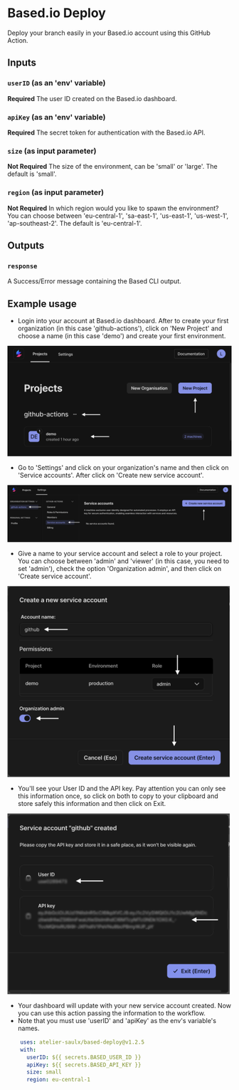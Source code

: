 # Based.io Deploy

Deploy your branch easily in your Based.io account using this GitHub Action.

## Inputs

### `userID` (as an 'env' variable)

**Required** The user ID created on the Based.io dashboard.

### `apiKey` (as an 'env' variable)

**Required** The secret token for authentication with the Based.io API.

### `size` (as input parameter)

**Not Required** The size of the environment, can be 'small' or 'large'. The default is 'small'.

### `region` (as input parameter)

**Not Required** In which region would you like to spawn the environment? You can choose between 'eu-central-1', 'sa-east-1', 'us-east-1', 'us-west-1', 'ap-southeast-2'. The default is 'eu-central-1'.

## Outputs

### `response`

A Success/Error message containing the Based CLI output. 

## Example usage
* Login into your account at Based.io dashboard. After to create your first organization (in this case 'github-actions'), click on 'New Project' and choose a name (in this case 'demo') and create your first environment.

<img src="https://raw.githubusercontent.com/atelier-saulx/based-deploy/main/steps/step1.png" width="800" />

* Go to 'Settings' and click on your organization's name and then click on 'Service accounts'. After click on 'Create new service account'.
  
<img src="https://raw.githubusercontent.com/atelier-saulx/based-deploy/main/steps/step2.png" width="800" />

* Give a name to your service account and select a role to your project. You can choose between 'admin' and 'viewer' (in this case, you need to set 'admin'), check the option 'Organization admin', and then click on 'Create service account'.

<img src="https://raw.githubusercontent.com/atelier-saulx/based-deploy/main/steps/step3.png" width="500" />

* You'll see your User ID and the API key. Pay attention you can only see this information once, so click on both to copy to your clipboard and store safely this information and then click on Exit.
  
<img src="https://raw.githubusercontent.com/atelier-saulx/based-deploy/main/steps/step4.png" width="500" />

* Your dashboard will update with your new service account created. Now you can use this action passing the information to the workflow.
* Note that you must use 'userID' and 'apiKey' as the env's variable's names.

```yaml
    uses: atelier-saulx/based-deploy@v1.2.5
    with:
      userID: ${{ secrets.BASED_USER_ID }}
      apiKey: ${{ secrets.BASED_API_KEY }}
      size: small
      region: eu-central-1